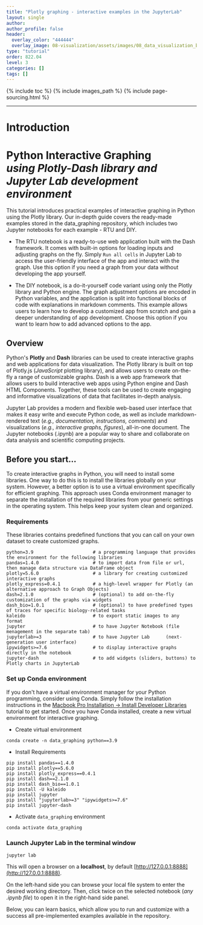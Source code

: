 ```yaml
---
title: "Plotly graphing - interactive examples in the JupyterLab"
layout: single
author:
author_profile: false
header:
  overlay_color: "444444"
  overlay_image: 08-visualization/assets/images/08_data_visualization_banner.png
type: "tutorial"
order: 822.04
level: 3
categories: []
tags: []
---
```


{% include toc %}
{% include images_path %}
{% include page-sourcing.html %}

---


# Introduction

# Python Interactive Graphing <br>*using Plotly-Dash library and Jupyter Lab development environment*

This tutorial introduces practical examples of interactive graphing in Python using the Plotly library. Our in-depth guide covers the ready-made examples stored in the data_graphing repository, which includes two Jupyter notebooks for each example - RTU and DIY.
* The RTU notebook is a ready-to-use web application built with the Dash framework. It comes with built-in options for loading inputs and adjusting graphs on the fly. Simply `Run all cells` in Jupyter Lab to access the user-friendly interface of the app and interact with the graph. Use this option if you need a graph from your data without developing the app yourself.

* The DIY notebook, is a do-it-yourself code variant using only the Plotly library and Python engine. The graph adjustment options are encoded in Python variables, and the application is split into functional blocks of code with explanations in markdown comments. This example allows users to learn how to develop a customized app from scratch and gain a deeper understanding of app development. Choose this option if you want to learn how to add advanced options to the app.

## Overview
Python's **Plotly** and **Dash** libraries can be used to create interactive graphs and web applications for data visualization. The Plotly library is built on top of Plotly.js (*JavaScript* plotting library), and allows users to create on-the-fly a range of customizable graphs. Dash is a web app framework that allows users to build interactive web apps using Python engine and Dash HTML Components. Together, these tools can be used to create engaging and informative visualizations of data that facilitates in-depth analysis.

Jupyter Lab provides a modern and flexible web-based user interface that makes it easy write and execute Python code, as well as include markdown-rendered text (*e.g., documentation, instructions, comments*) and visualizations (*e.g., interactive graphs, figures*), all-in-one document. The Jupyter notebooks (.ipynb) are a popular way to share and collaborate on data analysis and scientific computing projects.

## Before you start...

To create interactive graphs in Python, you will need to install some libraries. One way to do this is to install the libraries globally on your system. However, a better option is to use a virtual environment specifically for efficient graphing. This approach uses Conda environment manager to separate the installation of the required libraries from your generic settings in the operating system. This helps keep your system clean and organized.

### Requirements
These libraries contains predefined functions that you can call on your own dataset to create customized graphs.
```
python=3.9                      # a programming language that provides the environment for the following libraries
pandas=1.4.0                    # to import data from file or url, then manage data structure via DataFrame object
plotly=5.6.0                    # a library for creating customized interactive graphs
plotly_express=0.4.1            # a high-level wrapper for Plotly (an alternative approach to Graph Objects)
dash=2.1.0                      # (optional) to add on-the-fly customization of the graphs via widgets
dash_bio=1.0.1                  # (optional) to have predefined types of traces for specific biology-related tasks
kaleido                         # to export static images to any format
jupyter                         # to have Jupyter Notebook (file menagement in the separate tab)
jupyterlab>=3                   # to have Jupyter Lab      (next-generation user interface)
ipywidgets>=7.6                 # to display interactive graphs directly in the notebook
jupyter-dash                    # to add widgets (sliders, buttons) to Plotly charts in JupyterLab
```


### Set up Conda environment

If you don't have a virtual environment manager for your Python programming, consider using Conda. Simply follow the installation instructions in the [Macbook Pro Installation &rarr; Install Developer Libraries](https://bioinformaticsworkbook.org/100days/MacbookProInstallation#install-conda) tutorial to get started. Once you have Conda installed, create a new virtual environment for interactive graphing.

* Create virtual environment
```
conda create -n data_graphing python==3.9
```

* Install Requirements
```
pip install pandas==1.4.0
pip install plotly==5.6.0
pip install plotly_express==0.4.1
pip install dash==2.1.0
pip install dash_bio==1.0.1
pip install -U kaleido
pip install jupyter
pip install "jupyterlab>=3" "ipywidgets>=7.6"
pip install jupyter-dash
```

* Activate `data_graphing` environment
```
conda activate data_graphing
```


### Launch Jupyter Lab in the terminal window

```
jupyter lab
```

This will open a browser on a **localhost**, by default [http://127.0.0.1:8888](http://127.0.0.1:8888).

<!-- ![Jupyter_files_menager]({{ images_path }}/jupyter_lab.png) -->

On the left-hand side you can browse your local file system to enter the desired working directory. Then, click twice on the selected notebook (*any .ipynb file*) to open it in the right-hand side panel.

Below, you can learn basics, which allow you to run and customize with a success all pre-implemented examples available in the repository.
